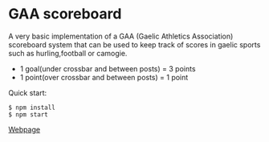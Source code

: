 # GAA scoreboard

A very basic implementation of a GAA (Gaelic Athletics Association) scoreboard system that can be used to keep track of scores in gaelic sports such as hurling,football or camogie.

- 1 goal(under crossbar and between posts) = 3 points
- 1 point(over crossbar and between posts) = 1 point

Quick start:

```
$ npm install
$ npm start
```

[Webpage](gaaScoreboard.png)
